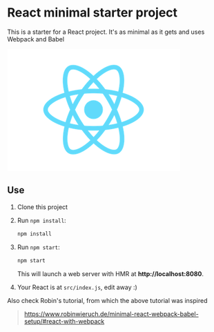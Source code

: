 # React minimal starter project

This is a starter for a React project. It's as minimal as it gets and uses Webpack and Babel

![React logo](react.png)

## Use

1. Clone this project

1. Run `npm install`:

   ```bash
   npm install
   ```

1. Run `npm start`:

   ```bash
   npm start
   ```

   This will launch a web server with HMR at **http://localhost:8080**.

1. Your React is at `src/index.js`, edit away :)


Also check Robin's tutorial, from which the above tutorial was inspired

> https://www.robinwieruch.de/minimal-react-webpack-babel-setup/#react-with-webpack